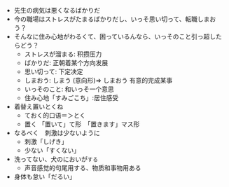 * 先生の病気は悪くなるばかりだ
* 今の職場はストレスがたまるばかりだし、いっそ思い切って、転職しまおう？
* そんなに住み心地がわるくて、困っているんなら、いっそのこと引っ超したらどう？
  * ストレスが溜まる: 积攒压力
  * ばかりだ: 正朝着某个方向发展
  * 思い切って: 下定决定
  * しまおう: しまう (意向形)=>  しまおう 有意的完成某事
  * いっそのこと: 和いっそ一个意思
  * 住み心地「すみごこち」:居住感受
* 着替え置いとくね
  * ておく的口语＝＞とく
  * 置く 「置いて」て形　「置きます」マス形
* なるべく　刺激は少ないように
  * 刺激「しげき」 
  * 少ない「すくない」 
* 洗ってない、犬のにおいが`する` 
  * 声音感觉的句尾用する、物质和事物用ある
* 身体も怠い「だるい」